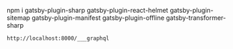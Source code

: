 npm i gatsby-plugin-sharp gatsby-plugin-react-helmet gatsby-plugin-sitemap gatsby-plugin-manifest gatsby-plugin-offline gatsby-transformer-sharp


`http://localhost:8000/___graphql`